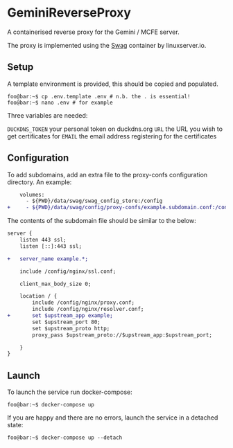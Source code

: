 # GeminiReverseProxy #

A containerised reverse proxy for the Gemini / MCFE server.

The proxy is implemented using the [Swag](https://docs.linuxserver.io/general/swag) container by linuxserver.io.

## Setup ##

A template environment is provided, this should be copied and populated.

```console
foo@bar:~$ cp .env.template .env # n.b. the . is essential!
foo@bar:~$ nano .env # for example
```

Three variables are needed:

`DUCKDNS_TOKEN` your personal token on duckdns.org
`URL` the URL you wish to get certificates for 
`EMAIL` the email address registering for the certificates

## Configuration ##

To add subdomains, add an extra file to the proxy-confs configuration directory. An example:

```diff
    volumes:
      - ${PWD}/data/swag/swag_config_store:/config
+     - ${PWD}/data/swag/config/proxy-confs/example.subdomain.conf:/config/nginx/proxy-confs/example.subdomain.conf
```

The contents of the subdomain file should be similar to the below:

```diff
server {
    listen 443 ssl;
    listen [::]:443 ssl;

+   server_name example.*;

    include /config/nginx/ssl.conf;

    client_max_body_size 0;

    location / {
        include /config/nginx/proxy.conf;
        include /config/nginx/resolver.conf;
+       set $upstream_app example;
        set $upstream_port 80;
        set $upstream_proto http;
        proxy_pass $upstream_proto://$upstream_app:$upstream_port;

    }
}
```

## Launch ##

To launch the service run docker-compose:

```console
foo@bar:~$ docker-compose up
```

If you are happy and there are no errors, launch the service in a detached state:

```console
foo@bar:~$ docker-compose up --detach
```